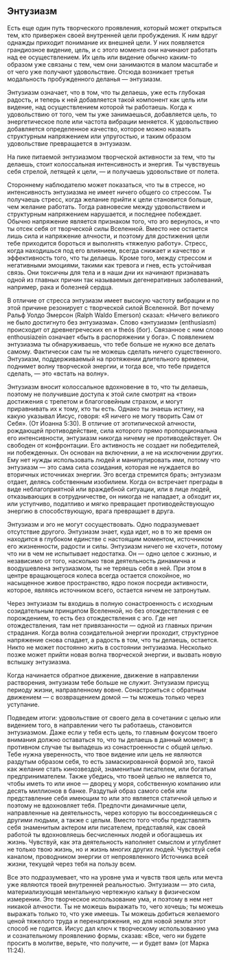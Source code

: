 ## Энтузиазм

Есть еще один путь творческого проявления, который может открыться тем, кто привержен своей внутренней цели пробуждения. К  ним вдруг однажды приходит понимание их внешней цели. У них появляется грандиозное видение, цель, и с этого момента они начинают работать над ее осуществлением. Их цель или видение обычно каким-то образом уже связаны с тем, чем они занимаются в малом масштабе и от чего уже получают удовольствие. Отсюда возникает третья модальность
пробужденного деланья — энтузиазм.

Энтузиазм означает, что в том, что ты делаешь, уже есть глубокая радость, и теперь к ней добавляется такой компонент как цель или
видение, над осуществлением которой ты работаешь. Когда к удовольствию от того, чем ты уже занимаешься, добавляется цель, то энергетическое поле или частота вибрации меняется. К удовольствию добавляется определенное качество, которое можно назвать
структурным напряжением или упругостью, и таким образом
удовольствие превращается в энтузиазм.

На пике питаемой энтузиазмом творческой активности за тем, что ты делаешь, стоит колоссальная интенсивность и энергия. Ты чувствуешь себя стрелой, летящей к цели, — и получаешь удовольствие от полета.

Стороннему наблюдателю может показаться, что ты в стрессе, но интенсивность энтузиазма не имеет ничего общего со стрессом. Ты получаешь стресс, когда желание прийти к цели становится больше, чем
желание работать. Тогда равновесие между удовольствием и структурным напряжением нарушается, и последнее побеждает. Обычно напряжение является признаком того, что эго вернулось, и что ты отсек себя от творческой силы Вселенной. Вместо нее остается лишь сила и
напряжение алчности, и поэтому для достижения цели тебе приходится бороться и выполнять «тяжелую работу». Стресс, когда находишься под его влиянием, всегда снижает и качество и эффективность того, что ты
делаешь. Кроме того, между стрессом и негативными эмоциями, такими как тревога и гнев, есть устойчивая связь. Они токсичны для тела и в
наши дни их начинают признавать одной из главных причин так называемых дегенеративных заболеваний, например, рака и болезней сердца.

В отличие от стресса энтузиазм имеет высокую частоту вибрации и по этой причине резонирует с творческой силой Вселенной. Вот почему Ральф Уолдо Эмерсон (Ralph Waldo Emerson) сказал: «Ничего великого
не было достигнуто без энтузиазма». Слово «энтузиазм» (enthusiasm) происходит от древнегреческих en и theós (бог). Связанное с ним слово enthousiazein означает «быть в распоряжении у бога». С появлением энтузиазма ты обнаруживаешь, что тебе больше не нужно все делать самому. Фактически сам ты не можешь сделать ничего существенного. Энтузиазм, поддерживаемый на протяжении длительного времени, поднимет волну творческой энергии, и тогда все, что тебе придется
сделать, — это «встать на волну».

Энтузиазм вносит колоссальное вдохновение в то, что ты делаешь, поэтому не получившие доступа к этой силе смотрят на «твои» достижения с трепетом и благоговейным страхом, и могут приравнивать
их к тому, кто ты есть. Однако ты знаешь истину, на какую указывал Иисус, говоря: «Я ничего не могу творить Сам от Себя». (От Иоанна 5:30). В отличие от эготипической алчности, рождающей противодействие, сила которого прямо пропорциональна его интенсивности, энтузиазм никогда ничему не противодействует. Он
свободен от конфронтации. Его активность не создает ни победителей, ни побежденных. Он основан на включении, а не на исключении других.
Ему нет нужды использовать людей и манипулировать ими, потому что энтузиазм — это сама сила созидания, которая не нуждается во вторичных источниках энергии. Эго всегда стремится брать; энтузиазм отдает, делясь собственным изобилием. Когда он встречает преграды в
виде неблагоприятной или враждебной ситуации, или в лице людей, отказывающих в сотрудничестве, он никогда не нападает, а обходит их, или уступчиво, податливо и мягко превращает противодействующую энергию в способствующую, врага превращает в друга.

Энтузиазм и эго не могут сосуществовать. Одно подразумевает отсутствие другого. Энтузиазм знает, куда идет, но в то же время он находится в глубоком единстве с настоящим моментом, источником его
жизненности, радости и силы. Энтузиазм ничего не «хочет», потому что ни в чем не испытывает недостатка. Он — одно целое с жизнью, и независимо от того, насколько твоя деятельность динамична и
воодушевлена энтузиазмом, ты не теряешь себя в ней. При этом в центре вращающегося колеса всегда остается спокойное, но насыщенное живое пространство, ядро покоя посреди активности, которое, являясь источником всего, остается ничем не затронутым.

Через энтузиазм ты входишь в полную сонастроенность с
исходным созидательным принципом Вселенной, но без отождествления с ее порождением, то есть без отождествления с эго. Где нет отождествления, там нет привязанности — одной из главных причин страдания. Когда волна созидательной энергии проходит, структурное
напряжение снова спадает, а радость в том, что ты делаешь, остается.
Никто не может постоянно жить в состоянии энтузиазма. Несколько позже может прийти новая волна творческой энергии, и вызвать новую вспышку энтузиазма.

Когда начинается обратное движение, движение в направлении растворения, энтузиазм тебе больше не служит. Энтузиазм присущ периоду жизни, направленному вовне. Сонастроиться с обратным движением — с возвращением домой — ты можешь только через
уступание.

Подведем итоги: удовольствие от своего дела в сочетании с целью или видением того, в направлении чего ты работаешь, становится энтузиазмом. Даже если у тебя есть цель, то главным фокусом твоего внимания должно оставаться то, что ты делаешь в данный момент; в противном случае ты выпадешь из сонастроенности с общей целью. Тебе нужна уверенность, что твое видение или цель не являются раздутым образом себя, то есть замаскированной формой эго, такой как желание стать кинозвездой, знаменитым писателем, или богатым предпринимателем. Также убедись, что твоей целью не является то, чтобы иметь то или иное — дворец у моря, собственную компанию или десять миллионов в банке. Раздутый образ самого себя или представление себя имеющим то или это является статичной целью и
поэтому не вдохновляет тебя. Предпочти динамичные цели,
направленные на деятельность, через которую ты воссоединяешься с другими людьми, а также с целым. Вместо того чтобы представлять себя знаменитым актером или писателем, представляй, как своей работой ты
вдохновляешь бесчисленных людей и обогащаешь их жизнь. Чувствуй, как эта деятельность наполняет смыслом и углубляет не только твою жизнь, но и жизнь многих других людей. Чувствуй себя каналом, проводником энергии от непроявленного Источника всей жизни,
текущей через тебя на пользу всем.

Все это подразумевает, что на уровне ума и чувств твоя цель или мечта уже являются твоей внутренней реальностью. Энтузиазм — это сила, материализующая ментальную чертежную кальку в физическом
измерении. Это творческое использование ума, и поэтому в нем нет никакой алчности. Ты не можешь выражать то, чего хочешь; ты можешь выражать только то, что уже имеешь. Ты можешь добиться желаемого
ценой тяжелого труда и перенапряжения, но для новой земли этот способ не годится. Иисус дал ключ к творческому использованию ума и
сознательному проявлению формы, сказав: «Все, чего ни будете просить в молитве, верьте, что получите, — и будет вам» (от Марка 11:24). 
